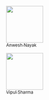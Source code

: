  [<img src="https://avatars0.githubusercontent.com/u/8139783?v=3&s=460" width="100px;"/><br /><sub>Anwesh Nayak</sub>](https://github.com/anweshknayak)<br/>
 
[<img src="https://avatars3.githubusercontent.com/u/21038781?v=3&s=460" width="100px;"/><br /><sub>Vipul Sharma</sub>](https://github.com/vsvipul555)<br/>

